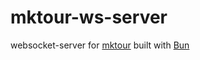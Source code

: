 # mktour-ws-server

websocket-server for [mktour](https://github.com/sukalov/mktour) built with [Bun](https://bun.sh)